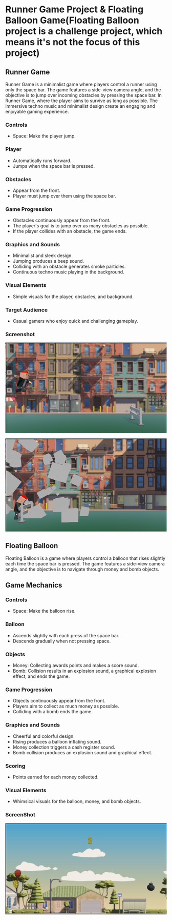 # Runner Game Project & Floating Balloon Game(Floating Balloon project is a challenge project, which means it's not the focus of this project)

## Runner Game

Runner Game is a minimalist game where players control a runner using only the space bar. The game features a side-view camera angle, and the objective is to jump over incoming obstacles by pressing the space bar.
In Runner Game, where the player aims to survive as long as possible. The immersive techno music and minimalist design create an engaging and enjoyable gaming experience.

### Controls
- Space: Make the player jump.

### Player
- Automatically runs forward.
- Jumps when the space bar is pressed.

### Obstacles
- Appear from the front.
- Player must jump over them using the space bar.

### Game Progression
- Obstacles continuously appear from the front.
- The player's goal is to jump over as many obstacles as possible.
- If the player collides with an obstacle, the game ends.

### Graphics and Sounds
- Minimalist and sleek design.
- Jumping produces a beep sound.
- Colliding with an obstacle generates smoke particles.
- Continuous techno music playing in the background.

### Visual Elements
- Simple visuals for the player, obstacles, and background.

### Target Audience
- Casual gamers who enjoy quick and challenging gameplay.

### Screenshot
![Runner Game](images/ss.png)

![Runner Game1](images/ss2.png)

## Floating Balloon
Floating Balloon is a game where players control a balloon that rises slightly each time the space bar is pressed. The game features a side-view camera angle, and the objective is to navigate through money and bomb objects.

## Game Mechanics
### Controls
- Space: Make the balloon rise.

### Balloon
- Ascends slightly with each press of the space bar.
- Descends gradually when not pressing space.

### Objects
- Money: Collecting awards points and makes a score sound.
- Bomb: Collision results in an explosion sound, a graphical explosion effect, and ends the game.

### Game Progression
- Objects continuously appear from the front.
- Players aim to collect as much money as possible.
- Colliding with a bomb ends the game.

### Graphics and Sounds
- Cheerful and colorful design.
- Rising produces a balloon inflating sound.
- Money collection triggers a cash register sound.
- Bomb collision produces an explosion sound and graphical effect.

### Scoring
- Points earned for each money collected.

### Visual Elements
- Whimsical visuals for the balloon, money, and bomb objects.

### ScreenShot
![Floating Balloon](images/ss1.png)

